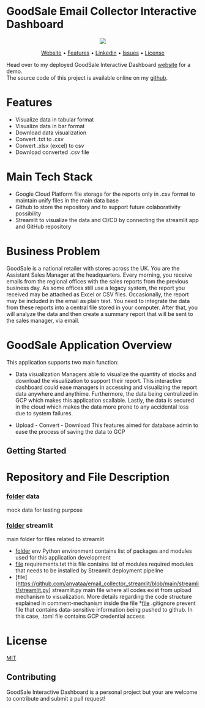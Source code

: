 
# GoodSale Email Collector Interactive Dashboard
<p align="center"><img src="https://media.giphy.com/media/Y48tUO0hMtxaFLfIc8/giphy.gif"></p>
<p align="center">
  <a href="https://email-collector-goodsale.streamlit.app/#sku-quantity-related-data">Website</a> •
  <a href="#features">Features</a> •
  <a href="https://www.linkedin.com/in/anya-tamara-akbar-74555514a/">Linkedin</a> •
  <a href="https://github.com/anyataa/email_collector_streamlit/issues">Issues</a> •
  <a href="#license">License</a>
</p>

Head over to my deployed GoodSale Interactive Dashboard [website](https://email-collector-goodsale.streamlit.app/#sku-quantity-related-data) for a demo.  
The source code of this project is available online on my [github](https://github.com/anyataa/email_collector_streamlit/edit/main/README.md#features).    

# Features
* Visualize data in tabular format
* Visualize data in bar format
* Download data visualization
* Convert .txt to .csv
* Convert .xlsx (excel) to csv
* Download converted .csv file 

# Main Tech Stack
* Google Cloud Platform 
file storage for the reports only in .csv format to maintain unify files in the main data base
* Github
to store the repository and to support future colaborativity possibility
* Streamlit 
to visualize the data and CI/CD by connecting the streamlit app and GitHub repository

# Business Problem 
GoodSale is a national retailer with stores across the UK. You are the Assistant Sales Manager at the
headquarters. Every morning, you receive emails from the regional offices with the sales reports from
the previous business day. As some offices still use a legacy system, the report you received may be
attached as Excel or CSV files. Occasionally, the report may be included in the email as plain text. You
need to integrate the data from these reports into a central file stored in your computer. After that,
you will analyze the data and then create a summary report that will be sent to the sales manager,
via email.

# GoodSale Application Overview

This application supports two main function:
* Data visualization
Managers able to visualize the quantity of stocks and download the visualization to support their report. This interactive dashboard could ease managers in accessing and visualizing the report data anywhere and anythime. Furthermore, the data being centralized in GCP which makes this application scallable. Lastly, the data is secured in the cloud which makes the data more prone to any accidental loss due to system failures. 

* Upload - Convert - Download
This features aimed for database admin to ease the process of saving the data to GCP 
## Getting Started

# Repository and File Description
### [folder](https://github.com/anyataa/email_collector_streamlit/tree/main/data) data
mock data for testing purpose
### [folder](https://github.com/anyataa/email_collector_streamlit/tree/main/streamlit) streamlit
main folder for files related to streamlit
* [folder](https://github.com/anyataa/email_collector_streamlit/tree/main/streamlit/env) env
Python environment contains list of packages and modules used for this application development
* [file](https://github.com/anyataa/email_collector_streamlit/blob/main/streamlit/requirements.txt) requirements.txt 
this file contains list of modules required modules that needs to be installed by Streamlit deployment pipeline
* [file] (https://github.com/anyataa/email_collector_streamlit/blob/main/streamlit/streamlit.py) streamlit.py
main file where all codes exist from upload mechanism to visualization. More details regarding the code structure explained in comment-mechanism inside the file
*[file](https://github.com/anyataa/email_collector_streamlit/blob/main/.gitignore) .gitignore
prevent file that contains data-sensitive information being pushed to github. In this case, .toml file contains GCP credential access


# License
[MIT](https://tldrlegal.com/license/mit-license)

## Contributing
GoodSale Interactive Dashboard is a personal project but your are welcome to contribute and submit a pull request!

